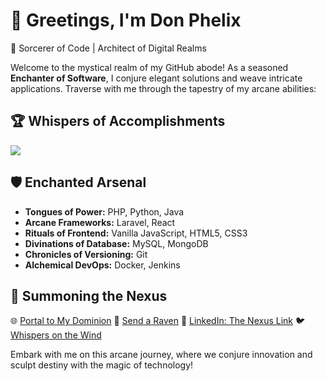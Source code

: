 # 👋 Greetings, I'm Don Phelix

🔮 Sorcerer of Code | Architect of Digital Realms

Welcome to the mystical realm of my GitHub abode! As a seasoned **Enchanter of Software**, I conjure elegant solutions and weave intricate applications. Traverse with me through the tapestry of my arcane abilities:

## 🏆 Whispers of Accomplishments

[<img src="https://github-profile-trophy.vercel.app/?username=donphelix&column=8&theme=gruvbox" />]()

<!--
- Commanded a fellowship of developers, uniting their talents to birth a monumental creation. It brought enlightenment to users and treasure to stakeholders.
- Wielded the Silver Quill of Query Optimization, unearthing hidden efficiencies in a grand PHP saga. The result? A 30% surge in performance. 
-->

## 🛡️ Enchanted Arsenal

- **Tongues of Power:** PHP, Python, Java
- **Arcane Frameworks:** Laravel, React
- **Rituals of Frontend:** Vanilla JavaScript, HTML5, CSS3
- **Divinations of Database:** MySQL, MongoDB
- **Chronicles of Versioning:** Git
- **Alchemical DevOps:** Docker, Jenkins


<!--
## 📜 Tome of Feats


### 🌟 Elixir of Project X
Behold, a dynamic web incantation crafted with Laravel and React. Witness my mastery over user-friendly interfaces and arcane arts.

### 🔮 Oracle of Project Y
A magnum opus of Python, revealing my dominion over backend realms, API oracles, and the alchemy of data manipulation.

### 📚 The Codex of the Unseen
Explore my cryptic website, an enigma forged from the raw elements of HTML, CSS, and JavaScript. It mirrors my essence and prowess. 
-->

## 🌟 Summoning the Nexus

🌐 [Portal to My Dominion](https://donphelix.com)
📧 [Send a Raven](mailto:sawigadon@gmail.com)
💼 [LinkedIn: The Nexus Link](https://www.linkedin.com/in/donphelix)
🐦 [Whispers on the Wind](https://twitter.com/donrahuma)

Embark with me on this arcane journey, where we conjure innovation and sculpt destiny with the magic of technology!

